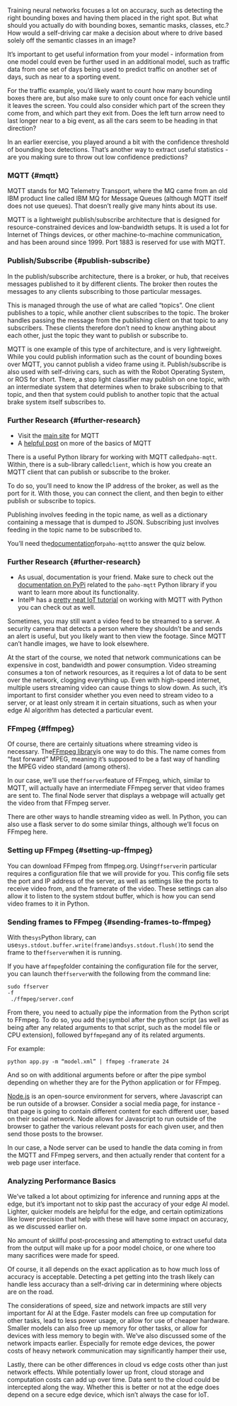 Training neural networks focuses a lot on accuracy, such as detecting the right bounding boxes and having them placed in the right spot. But what should you actually do with bounding boxes, semantic masks, classes, etc.? How would a self-driving car make a decision about where to drive based solely off the semantic classes in an image?

It’s important to get useful information from your model - information from one model could even be further used in an additional model, such as traffic data from one set of days being used to predict traffic on another set of days, such as near to a sporting event.

For the traffic example, you’d likely want to count how many bounding boxes there are, but also make sure to only count once for each vehicle until it leaves the screen. You could also consider which part of the screen they come from, and which part they exit from. Does the left turn arrow need to last longer near to a big event, as all the cars seem to be heading in that direction?

In an earlier exercise, you played around a bit with the confidence threshold of bounding box detections. That’s another way to extract useful statistics - are you making sure to throw out low confidence predictions?

### MQTT {#mqtt}

MQTT stands for MQ Telemetry Transport, where the MQ came from an old IBM product line called IBM MQ for Message Queues \(although MQTT itself does not use queues\). That doesn’t really give many hints about its use.

MQTT is a lightweight publish/subscribe architecture that is designed for resource-constrained devices and low-bandwidth setups. It is used a lot for Internet of Things devices, or other machine-to-machine communication, and has been around since 1999. Port 1883 is reserved for use with MQTT.

### Publish/Subscribe {#publish-subscribe}

In the publish/subscribe architecture, there is a broker, or hub, that receives messages published to it by different clients. The broker then routes the messages to any clients subscribing to those particular messages.

This is managed through the use of what are called “topics”. One client publishes to a topic, while another client subscribes to the topic. The broker handles passing the message from the publishing client on that topic to any subscribers. These clients therefore don’t need to know anything about each other, just the topic they want to publish or subscribe to.

MQTT is one example of this type of architecture, and is very lightweight. While you could publish information such as the count of bounding boxes over MQTT, you cannot publish a video frame using it. Publish/subscribe is also used with self-driving cars, such as with the Robot Operating System, or ROS for short. There, a stop light classifier may publish on one topic, with an intermediate system that determines when to brake subscribing to that topic, and then that system could publish to another topic that the actual brake system itself subscribes to.

### Further Research {#further-research}

* Visit the [main site](http://mqtt.org/) for MQTT
* A [helpful post](https://internetofthingsagenda.techtarget.com/definition/MQTT-MQ-Telemetry-Transport) on more of the basics of MQTT

There is a useful Python library for working with MQTT called`paho-mqtt`. Within, there is a sub-library called`client`, which is how you create an MQTT client that can publish or subscribe to the broker.

To do so, you’ll need to know the IP address of the broker, as well as the port for it. With those, you can connect the client, and then begin to either publish or subscribe to topics.

Publishing involves feeding in the topic name, as well as a dictionary containing a message that is dumped to JSON. Subscribing just involves feeding in the topic name to be subscribed to.

You’ll need the[documentation](https://pypi.org/project/paho-mqtt/)for`paho-mqtt`to answer the quiz below.

### Further Research {#further-research}

* As usual, documentation is your friend. Make sure to check out the [documentation on PyPi](https://pypi.org/project/paho-mqtt/) related to the `paho-mqtt`
  Python library if you want to learn more about its functionality.
* Intel® has a [pretty neat IoT tutorial](https://software.intel.com/en-us/SetupGateway-MQTT) on working with MQTT with Python you can check out as well.

Sometimes, you may still want a video feed to be streamed to a server. A security camera that detects a person where they shouldn’t be and sends an alert is useful, but you likely want to then view the footage. Since MQTT can’t handle images, we have to look elsewhere.

At the start of the course, we noted that network communications can be expensive in cost, bandwidth and power consumption. Video streaming consumes a ton of network resources, as it requires a lot of data to be sent over the network, clogging everything up. Even with high-speed internet, multiple users streaming video can cause things to slow down. As such, it’s important to first consider whether you even need to stream video to a server, or at least only stream it in certain situations, such as when your edge AI algorithm has detected a particular event.

### FFmpeg {#ffmpeg}

Of course, there are certainly situations where streaming video is necessary. The[FFmpeg library](https://www.ffmpeg.org/)is one way to do this. The name comes from “fast forward” MPEG, meaning it’s supposed to be a fast way of handling the MPEG video standard \(among others\).

In our case, we’ll use the`ffserver`feature of FFmpeg, which, similar to MQTT, will actually have an intermediate FFmpeg server that video frames are sent to. The final Node server that displays a webpage will actually get the video from that FFmpeg server.

There are other ways to handle streaming video as well. In Python, you can also use a flask server to do some similar things, although we’ll focus on FFmpeg here.

### Setting up FFmpeg {#setting-up-ffmpeg}

You can download FFmpeg from ffmpeg.org. Using`ffserver`in particular requires a configuration file that we will provide for you. This config file sets the port and IP address of the server, as well as settings like the ports to receive video from, and the framerate of the video. These settings can also allow it to listen to the system stdout buffer, which is how you can send video frames to it in Python.

### Sending frames to FFmpeg {#sending-frames-to-ffmpeg}

With the`sys`Python library, can use`sys.stdout.buffer.write(frame)`and`sys.stdout.flush()`to send the frame to the`ffserver`when it is running.

If you have a`ffmpeg`folder containing the configuration file for the server, you can launch the`ffserver`with the following from the command line:

```
sudo ffserver 
-f
 ./ffmpeg/server.conf
```

From there, you need to actually pipe the information from the Python script to FFmpeg. To do so, you add the`|`symbol after the python script \(as well as being after any related arguments to that script, such as the model file or CPU extension\), followed by`ffmpeg`and any of its related arguments.

For example:

```
python app.py -m “model.xml” | ffmpeg -framerate 24
```

And so on with additional arguments before or after the pipe symbol depending on whether they are for the Python application or for FFmpeg.

[Node.js](https://nodejs.org/en/about/) is an open-source environment for servers, where Javascript can be run outside of a browser. Consider a social media page, for instance - that page is going to contain different content for each different user, based on their social network. Node allows for Javascript to run outside of the browser to gather the various relevant posts for each given user, and then send those posts to the browser.

In our case, a Node server can be used to handle the data coming in from the MQTT and FFmpeg servers, and then actually render that content for a web page user interface.

### Analyzing Performance Basics

We’ve talked a lot about optimizing for inference and running apps at the edge, but it’s important not to skip past the accuracy of your edge AI model. Lighter, quicker models are helpful for the edge, and certain optimizations like lower precision that help with these will have some impact on accuracy, as we discussed earlier on.

No amount of skillful post-processing and attempting to extract useful data from the output will make up for a poor model choice, or one where too many sacrifices were made for speed.

Of course, it all depends on the exact application as to how much loss of accuracy is acceptable. Detecting a pet getting into the trash likely can handle less accuracy than a self-driving car in determining where objects are on the road.

The considerations of speed, size and network impacts are still very important for AI at the Edge. Faster models can free up computation for other tasks, lead to less power usage, or allow for use of cheaper hardware. Smaller models can also free up memory for other tasks, or allow for devices with less memory to begin with. We’ve also discussed some of the network impacts earlier. Especially for remote edge devices, the power costs of heavy network communication may significantly hamper their use,

Lastly, there can be other differences in cloud vs edge costs other than just network effects. While potentially lower up front, cloud storage and computation costs can add up over time. Data sent to the cloud could be intercepted along the way. Whether this is better or not at the edge does depend on a secure edge device, which isn’t always the case for IoT.

